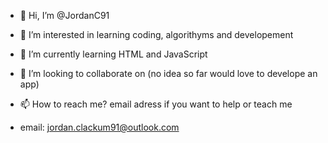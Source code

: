 - 👋 Hi, I’m @JordanC91
- 👀 I’m interested in learning coding, algorithyms and developement
- 🌱 I’m currently learning HTML and JavaScript
- 💞️ I’m looking to collaborate on (no idea so far would love to develope an app)
- 📫 How to reach me? email adress if you want to help or teach me

- email: jordan.clackum91@outlook.com

<!---
JordanC91/JordanC91 is a ✨ special ✨ repository because its `README.md` (this file) appears on your GitHub profile.
You can click the Preview link to take a look at your changes.
--->
